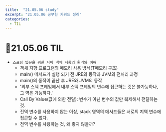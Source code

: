 ```yaml
---
title:  "21.05.06 study"
excerpt: "21.05.06 공부한 키워드 정리"
categories:
  - TIL
---
```



# 📝21.05.06 TIL
+ `스프링 입문을 위한 자바 객체 지향의 원리와 이해`
  + 객체 지향 프로그램의 메모리 사용 방식(T메모리 구조)
  + main() 메서드가 실행 되기 전 JRE의 동작과 JVM의 전처리 과정
  + main()의 동작이 끝난 후 JRE와 JVM의 동작
  + '외부 스택 프레임에서 내부 스택 프레임의 변수에 접근하는 것은 불가능하나, 그 역은 가능하다.'
  + Call By Value(값에 의한 전달): 변수가 아닌 변수의 값만 복제해서 전달하는 것.
  + 전역 변수를 사용하지 않는 이상, stack 영역의 메서드들은 서로의 지역 변수에 접근할 수 없다.
  + 전역 변수를 사용하는 것, 왜 좋지 않을까?
